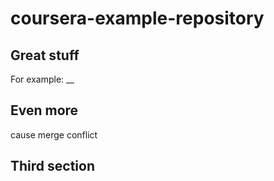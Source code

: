 # coursera-example-repository

## Great stuff
For example: __

## Even more
cause merge conflict

## Third section
